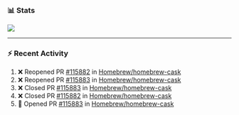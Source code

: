 ### :bar_chart: Stats

<a href="#">
  <img align="center" src="https://github-readme-stats.vercel.app/api?username=tuzi3040&show_icons=true&theme=dark" />
</a>

---

### :zap: Recent Activity

<!--START_SECTION:activity-->
1. ❌ Reopened PR [#115882](https://github.com/Homebrew/homebrew-cask/pull/115882) in [Homebrew/homebrew-cask](https://github.com/Homebrew/homebrew-cask)
2. ❌ Reopened PR [#115883](https://github.com/Homebrew/homebrew-cask/pull/115883) in [Homebrew/homebrew-cask](https://github.com/Homebrew/homebrew-cask)
3. ❌ Closed PR [#115883](https://github.com/Homebrew/homebrew-cask/pull/115883) in [Homebrew/homebrew-cask](https://github.com/Homebrew/homebrew-cask)
4. ❌ Closed PR [#115882](https://github.com/Homebrew/homebrew-cask/pull/115882) in [Homebrew/homebrew-cask](https://github.com/Homebrew/homebrew-cask)
5. 💪 Opened PR [#115883](https://github.com/Homebrew/homebrew-cask/pull/115883) in [Homebrew/homebrew-cask](https://github.com/Homebrew/homebrew-cask)
<!--END_SECTION:activity-->
